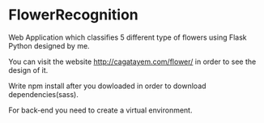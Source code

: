# FlowerRecognition

Web Application which classifies 5 different type of flowers using Flask Python designed by me.

You can visit the website http://cagatayem.com/flower/ in order to see the design of it.

Write npm install after you dowloaded in order to download dependencies(sass).

For back-end you need to create a virtual environment.
